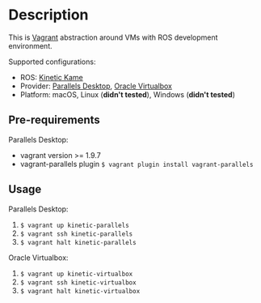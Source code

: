 Description
===========
This is [Vagrant][1] abstraction around VMs with ROS development environment.

Supported configurations:
- ROS: [Kinetic Kame][2]
- Provider: [Parallels Desktop][3], [Oracle Virtualbox][4]
- Platform: macOS, Linux (**didn't tested**), Windows (**didn't tested**)

Pre-requirements
----------------
Parallels Desktop:
- vagrant version >= 1.9.7
- vagrant-parallels plugin `$ vagrant plugin install vagrant-parallels`

Usage
-----
Parallels Desktop:
1. `$ vagrant up kinetic-parallels`
2. `$ vagrant ssh kinetic-parallels`
3. `$ vagrant halt kinetic-parallels`

Oracle Virtualbox:
1. `$ vagrant up kinetic-virtualbox`
2. `$ vagrant ssh kinetic-virtualbox`
3. `$ vagrant halt kinetic-virtualbox`

[1]: https://www.vagrantup.com/
[2]: http://wiki.ros.org/kinetic
[3]: http://www.parallels.com/products/desktop/
[4]: https://www.virtualbox.org/
